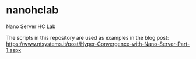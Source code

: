# nanohclab
Nano Server HC Lab

The scripts in this repository are used as examples in the blog post: https://www.ntsystems.it/post/Hyper-Convergence-with-Nano-Server-Part-1.aspx
